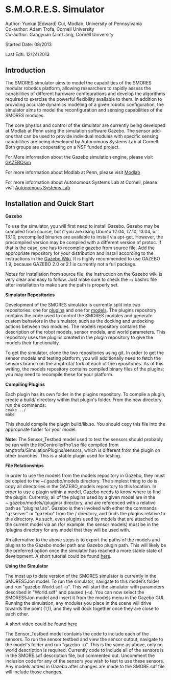 S.M.O.R.E.S. Simulator
=================

Author: Yunkai (Edward) Cui, Modlab, University of Pennsylvania<br>
Co-author: Adam Trofa, Cornell University<br>
Co-author: Gangyuan (Jim) Jing, Cornell University

Started Date: 08/2013

Last Edti: 12/24/2013 


Introduction
----------------------------------------
The SMORES simulator aims to model the capabilities of the SMORES modular robotics platform, allowing researchers to rapidly assess the capabilities of different hardware configurations and develop the algorithms required to exercise the powerful flexibility available to them. In addition to providing accurate dynamics modeling of a given robotic configuration, the simulator aims to model the reconfiguration and sensing capabilities of the SMORES modules.

The core physics and control of the simulator are currently being developed at Modlab at Penn using the simulation software Gazebo. The sensor add-ons that can be used to provide individual modules with specific sensing capabilities are being developed by Autonomous Systems Lab at Cornell. Both groups are cooperating on a NSF funded project.

For More information about the Gazebo simulation engine, please visit [GAZEBOsim](http://gazebosim.org/)

For more information about Modlab at Penn, please visit [Modlab](http://modlabupenn.org/)

For more information about Autonomous Systems Lab at Cornell, please visit [Autonomous Systems Lab](http://cornell-asl.org/wiki/index.php?title=Main_Page)

Installation and Quick Start
----------------------------
**Gazebo**

To use the simulator, you will first need to install Gazebo. Gazebo may be compiled from source, but if you are using Ubuntu 12.04, 12.10, 13.04, or 13.10, precompiled binaries are available to install via apt-get. However, the precompiled version may be compiled with a different version of protoc. If that is the case, one has to recompile gazebo from source file. Add the appropriate repository for your distribution and install according to the instructions in the [Gazebo Wiki](http://gazebosim.org/wiki/1.9/install#Pre-compiled_binaries). It is highly recommended to use GAZEBO 1.9, because GAZEBO 2.0 or 2.1 is currently not a full package.

Notes for installation from source file: the instruction on the Gazebo wiki is very clear and easy to follow. Just make sure to check the ~/.bashrc file after installation to make sure the path is properly set.

**Simulator Repositories**

Development of the SMORES simulator is currently split into two repositories: one for [plugins](https://github.com/princeedward/SimulationPlugins/) and one for [models](https://github.com/princeedward/GAZEBO_model). The plugins repository contains the code used to control the SMORES modules and generate custom behaviors in the simulator, such as the docking and undocking actions between two modules. The models repository contains the description of the robot models, sensor models, and world parameters. This repository uses the plugins created in the plugin repository to give the models their functionality.

To get the simulator, clone the two repositories using git. In order to get the sensor models and testing platform, you will additionally need to fetch the sensors branch on the amptrofa/ fork of each of the repositories. As of this writing, the models repository contains compiled binary files of the plugins; you may need to recompile these for your platform.

**Compiling Plugins**

Each plugin has its own folder in the plugins repository. To compile a plugin, create a build/ directory within that plugin's folder. From the new directory, run the commands:<br>
 <code>cmake ../</code><br>
 <code>make</code>

This should compile the plugin build/lib<pluginname>.so. You should copy this file into the appropriate folder for your model.

**Note**: The Sensor_Testbed model used to test the sensors should probably be run with the libControllerPro1.so file compiled from amptrofa/SimulationPlugins/sensors, which is different from the plugin on other branches. This is a stable plugin used for testing.

**File Relationships**

In order to use the models from the models repository in Gazebo, they must be copied to the ~/.gazebo/models directory. The simplest thing to do is copy all directories in the GAZEBO_models repository to this location.
In order to use a plugin within a model, Gazebo needs to know where to find the plugin. Currently, all of the plugins used by a given model are in the ~.gazebo/models/<model name>/plugins/ directory, and are referenced with a relative path as "plugins/<plugin>.so". Gazebo is then invoked with either the commands "gzserver" or "gazebo" from the <model name>/ directory, and finds the plugins relative to this directory. As such, even plugins used by models that are attached to the current model via an <include> (for example, the sensor models) must be in the <model name>/plugins directory for any model that they will be used with.

An alternative to the above steps is to export the paths of the models and plugins to the Gazebo model path and Gazebo plugin path. This will likely be the preferred option once the simulator has reached a more stable state of development. A short tutorial could be found [here](http://gazebosim.org/wiki/Tutorials/1.9/plugins/overview).

**Using the Simulator**

The most up to date version of the SMORES simulator is currently in the SMORES5Jon model. To run the simulator, navigate to this model's folder and run "gazebo World.sdf -u". This will start the simulator with parameters described in "World.sdf" and paused (-u). You can now select the SMORES5Jon model and insert it from the models menu in the Gazebo GUI. Running the simulation, any modules you place in the scene will drive towards the point (1,1), and they will dock together once they are close to each other.

A short video could be found [here](https://www.youtube.com/watch?v=U9dJSMIzxhA)

The Sensor_Testbed model contains the code to include each of the sensors. To run the sensor testbed and view the sensor output, navigate to the model's folder and run "gazebo -u". This is the same as above, only no world description is required. Currently code to include all of the sensors is in the SMORE.sdf description file, but commented out. Uncomment the inclusion code for any of the sensors you wish to test to use these sensors. Any models added in Gazebo after changes are made to the SMORE.sdf file will include those changes.
